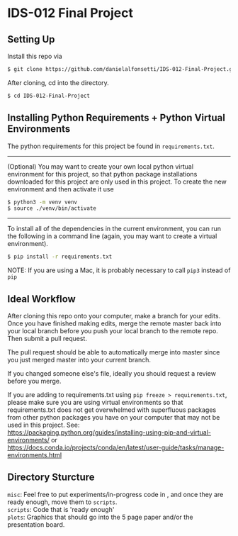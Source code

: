 # IDS-012 Final Project

## Setting Up

Install this repo via

```bash
$ git clone https://github.com/danielalfonsetti/IDS-012-Final-Project.git
```

After cloning, cd into the directory. 
```bash 
$ cd IDS-012-Final-Project
```

## Installing Python Requirements + Python Virtual Environments

The python requirements for this project be found in `requirements.txt`.  

----
(Optional) You may want to create your own local python virtual environment for this project, so that python package installations downloaded for this project are only used in this project. To create the new environment and then activate it use

```bash
$ python3 -m venv venv 
$ source ./venv/bin/activate
```
-----

To install all of the dependencies in the current environment, you can run the 
following in a command line (again, you may want to create a virtual environment).

```bash
$ pip install -r requirements.txt
```

NOTE: If you are using a Mac, it is probably necessary to call `pip3` instead of `pip`

## Ideal Workflow

After cloning this repo onto your computer, make a branch for your edits.
Once you have finished making edits, merge the remote master back into your local branch before
you push your local branch to the remote repo. Then submit a pull request.

The pull request should be able to automatically merge into master since you just merged master into your 
current branch.

If you changed someone else's file, ideally you should request a review before you merge.

If you are adding to requirements.txt using `pip freeze > requirements.txt`, please make sure you are using virtual environments so that requirements.txt does not get overwhelmed with superfluous packages from
other python packages you have on your computer that may not be used in this project. 
See: \
https://packaging.python.org/guides/installing-using-pip-and-virtual-environments/ or \
https://docs.conda.io/projects/conda/en/latest/user-guide/tasks/manage-environments.html

## Directory Sturcture

`misc`: Feel free to put experiments/in-progress code in , and once they are ready enough, move them to `scripts`. \
`scripts`: Code that is 'ready enough' \
`plots`:  Graphics that should go into the 5 page paper and/or the presentation board.

